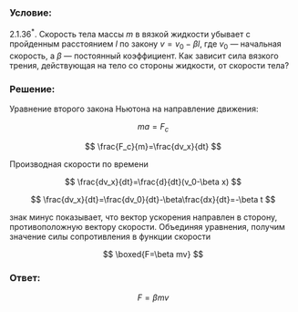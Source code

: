 ###  Условие:

$2.1.36^*.$ Скорость тела массы $m$ в вязкой жидкости убывает с пройденным расстоянием $l$ по закону $v = v_0 − \beta l$, где $v_0$ — начальная скорость, а $\beta$ — постоянный коэффициент. Как зависит сила вязкого трения, действующая на тело со стороны жидкости, от скорости тела?

###  Решение:

Уравнение второго закона Ньютона на направление движения:

$$
ma = F_с
$$

$$
\frac{F_с}{m}=\frac{dv_x}{dt}
$$

Производная скорости по времени

$$
\frac{dv_x}{dt}=\frac{d}{dt}(v_0-\beta x)
$$

$$
\frac{dv_x}{dt}=\frac{dv_0}{dt}-\beta\frac{dx}{dt}=-\beta t
$$

знак минус показывает, что вектор ускорения направлен в сторону, противоположную вектору скорости. Объединяя уравнения, получим значение силы сопротивления в функции скорости

$$
\boxed{F=\beta mv}
$$

###  Ответ:

$$
F = \beta mv
$$